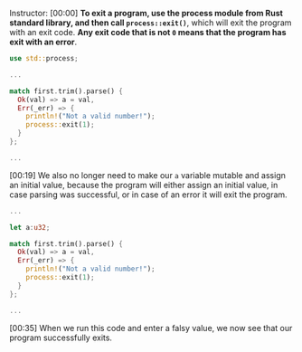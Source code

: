 Instructor: [00:00] **To exit a program, use the process module from Rust standard library, and then call `process::exit()`**, which will exit the program with an exit code. **Any exit code that is not `0` means that the program has exit with an error**.

```rust
use std::process;
```

```rust
...

match first.trim().parse() {
  Ok(val) => a = val,
  Err(_err) => {
    println!("Not a valid number!");
    process::exit(1);
  }
};

...
```

[00:19] We also no longer need to make our `a` variable mutable and assign an initial value, because the program will either assign an initial value, in case parsing was successful, or in case of an error it will exit the program.

```rust
...

let a:u32;

match first.trim().parse() {
  Ok(val) => a = val,
  Err(_err) => {
    println!("Not a valid number!");
    process::exit(1);
  }
};

...
```

[00:35] When we run this code and enter a falsy value, we now see that our program successfully exits.
